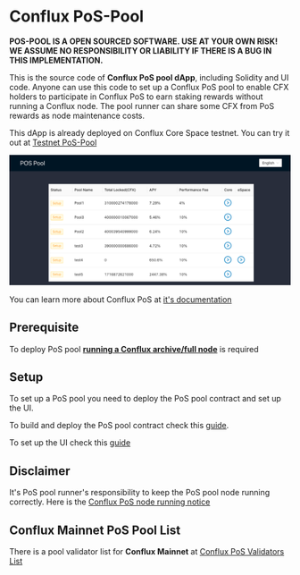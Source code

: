 # Conflux PoS-Pool

**POS-POOL IS A OPEN SOURCED SOFTWARE. USE AT YOUR OWN RISK! WE ASSUME NO RESPONSIBILITY OR LIABILITY IF THERE IS A BUG IN THIS IMPLEMENTATION.**

This is the source code of **Conflux PoS pool dApp**, including Solidity and UI code. Anyone can use this code to set up a Conflux PoS pool to enable CFX holders to participate in Conflux PoS to earn staking rewards without running a Conflux node. The pool runner can share some CFX from PoS rewards as node maintenance costs.

This dApp is already deployed on Conflux Core Space testnet. You can try it out at [Testnet PoS-Pool](https://postest.confluxnetwork.org)

![](./imgs/pool-list-screenshot.png)

You can learn more about Conflux PoS at [it's documentation](https://doc.confluxnetwork.org/docs/general/conflux-basics/consensus-mechanisms/proof-of-stake/pos_overview)

## Prerequisite

To deploy PoS pool [**running a Conflux archive/full node**](https://doc.confluxnetwork.org/docs/category/run-a-node) is required

## Setup 

To set up a PoS pool you need to deploy the PoS pool contract and set up the UI.

To build and deploy the PoS pool contract check this [guide](./contract/README.md).

To set up the UI check this [guide](./interface/README.md)

## Disclaimer

It's PoS pool runner's responsibility to keep the PoS pool node running correctly. Here is the [Conflux PoS node running notice](https://forum.conflux.fun/t/guideline-for-the-usage-of-conflux-governance-beta-conflux-v2-0-0-testnet/12591)

## Conflux Mainnet PoS Pool List

There is a pool validator list for **Conflux Mainnet** at [Conflux PoS Validators List](https://www.conflux-pos-validators.com/)